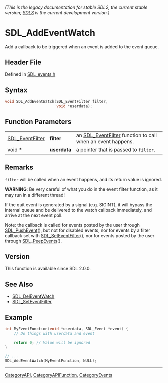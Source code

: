 ###### (This is the legacy documentation for stable SDL2, the current stable version; [SDL3](https://wiki.libsdl.org/SDL3/) is the current development version.)
# SDL_AddEventWatch

Add a callback to be triggered when an event is added to the event queue.

## Header File

Defined in [SDL_events.h](https://github.com/libsdl-org/SDL/blob/SDL2/include/SDL_events.h)

## Syntax

```c
void SDL_AddEventWatch(SDL_EventFilter filter,
                       void *userdata);
```

## Function Parameters

|                                    |              |                                                                               |
| ---------------------------------- | ------------ | ----------------------------------------------------------------------------- |
| [SDL_EventFilter](SDL_EventFilter) | **filter**   | an [SDL_EventFilter](SDL_EventFilter) function to call when an event happens. |
| void *                             | **userdata** | a pointer that is passed to `filter`.                                         |

## Remarks

`filter` will be called when an event happens, and its return value is
ignored.

**WARNING**: Be very careful of what you do in the event filter function,
as it may run in a different thread!

If the quit event is generated by a signal (e.g. SIGINT), it will bypass
the internal queue and be delivered to the watch callback immediately, and
arrive at the next event poll.

Note: the callback is called for events posted by the user through
[SDL_PushEvent](SDL_PushEvent)(), but not for disabled events, nor for
events by a filter callback set with
[SDL_SetEventFilter](SDL_SetEventFilter)(), nor for events posted by the
user through [SDL_PeepEvents](SDL_PeepEvents)().

## Version

This function is available since SDL 2.0.0.

## See Also

- [SDL_DelEventWatch](SDL_DelEventWatch)
- [SDL_SetEventFilter](SDL_SetEventFilter)


## Example

```c
int MyEventFunction(void *userdata, SDL_Event *event) {
    // Do things with userdata and event

    return 0; // Value will be ignored
}

// ...
SDL_AddEventWatch(MyEventFunction, NULL);

```

----
[CategoryAPI](CategoryAPI), [CategoryAPIFunction](CategoryAPIFunction), [CategoryEvents](CategoryEvents)

